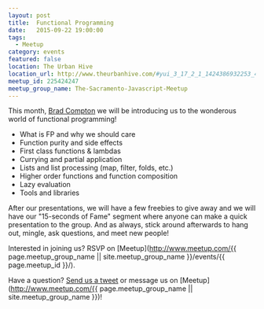 ```yaml
---
layout: post
title:  Functional Programming
date:   2015-09-22 19:00:00
tags:
  - Meetup
category: events
featured: false
location: The Urban Hive
location_url: http://www.theurbanhive.com/#yui_3_17_2_1_1424386932253_440
meetup_id: 225424247
meetup_group_name: The-Sacramento-Javascript-Meetup
---
```


This month, [Brad Compton](https://github.com/Bradcomp) we will be introducing
us to the wonderous world of functional programming!

<!-- more -->

* What is FP and why we should care
* Function purity and side effects
* First class functions & lambdas
* Currying and partial application
* Lists and list processing (map, filter, folds, etc.)
* Higher order functions and function composition
* Lazy evaluation
* Tools and libraries

After our presentations, we will have a few freebies to give away and we will
have our "15-seconds of Fame" segment where anyone can make a quick
presentation to the group. And as always, stick around afterwards to hang out,
mingle, ask questions, and meet new people!

Interested in joining us? RSVP on
[Meetup](http://www.meetup.com/{{ page.meetup_group_name || site.meetup_group_name }}/events/{{ page.meetup_id }}/).

Have a question? [Send us a tweet](https://twitter.com/sac_js) or message us
on [Meetup](http://www.meetup.com/{{ page.meetup_group_name || site.meetup_group_name }})!
